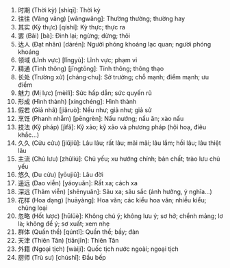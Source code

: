 1. 时期 (Thời kỳ) [shíqī]: Thời kỳ
2. 往往 (Vãng vãng) [wǎngwǎng]: Thường thường; thường hay
3. 其实 (Kỳ thực) [qíshí]: Kỳ thực; thực ra
4. 罢 (Bãi) [bà]: Đình lại; ngừng; dừng; thôi
5. 达人 (Đạt nhân) [dárén]: Người phóng khoáng lạc quan; người phóng khoáng
6. 领域 (Lĩnh vực) [lǐngyù]: Lĩnh vực; phạm vi
7. 精通 (Tinh thông) [jīngtōng]: Tinh thông; thông thạo
8. 长处 (Trường xử) [cháng·chu]: Sở trường; chỗ mạnh; điểm mạnh; ưu điểm
9. 魅力 (Mị lực) [mèilì]: Sức hấp dẫn; sức quyến rũ
10. 形成 (Hình thành) [xíngchéng]: Hình thành
11. 假若 (Giả nhã) [jiǎruò]: Nếu như; giả như; giả sử
12. 烹饪 (Phanh nhẫm) [pēngrèn]: Nấu nướng; nấu ăn; xào nấu
13. 技法 (Kỹ pháp) [jìfǎ]: Kỹ xảo; kỹ xảo và phương pháp (hội hoạ, điêu khắc...)
14. 久久 (Cửu cửu) [jiǔjiǔ]: Lâu lâu; rất lâu; mãi mãi; lâu lắm; hồi lâu; lâu thiệt lâu
15. 主流 (Chủ lưu) [zhǔliú]: Chủ yếu; xu hướng chính; bản chất; trào lưu chủ yếu
16. 悠久 (Du cửu) [yōujiǔ]: Lâu đời
17. 遥远 (Dao viễn) [yáoyuǎn]: Rất xa; cách xa
18. 深远 (Thâm viễn) [shēnyuǎn]: Sâu xa; sâu sắc (ảnh hưởng, ý nghĩa...)
19. 花样 (Hoa dạng) [huāyàng]: Hoa văn; các kiểu hoa văn; nhiều kiểu; chủng loại
20. 忽略 (Hốt lược) [hūlüè]: Không chú ý; không lưu ý; sơ hở; chểnh mảng; lơ là; không để ý; sơ xuất; xem nhẹ
21. 群体 (Quần thể) [qúntǐ]: Quần thể; bầy; đàn
22. 天津 (Thiên Tân) [tiānjīn]: Thiên Tân
23. 外籍 (Ngoại tịch) [wàijí]: Quốc tịch nước ngoài; ngoại tịch
24. 厨师 (Trù sư) [chúshī]: Đầu bếp